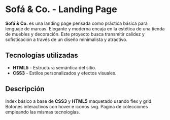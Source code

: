 # Sofá & Co. - Landing Page

**Sofá & Co.** es una landing page pensada como práctica básica para lenguaje de marcas. Elegante y moderna encaja en la estética de una tienda de muebles y decoración. Este proyecto busca transmitir calidez y sofisticación a través de un diseño minimalista y atractivo.

## Tecnologías utilizadas

- **HTML5** - Estructura semántica del sitio.
- **CSS3** - Estilos personalizados y efectos visuales.

## Descripción

Index básico a base de **CSS3** y **HTML5** maquetado usando flex y grid. Botones interactivos con hover e iconos svg.
Pagina de colecciones empleando las mismas tecnologías.

